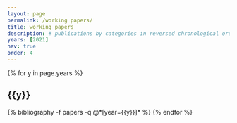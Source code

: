 ```yaml
---
layout: page
permalink: /working papers/
title: working papers
description: # publications by categories in reversed chronological order. generated by jekyll-scholar.
years: [2021]
nav: true
order: 4
---
```


<div class="publications">

{% for y in page.years %}
  <h2 class="year">{{y}}</h2>
  {% bibliography -f papers -q @*[year={{y}}]* %}
{% endfor %}

</div>
